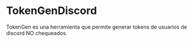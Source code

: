 # TokenGenDiscord
TokenGen es una herramienta que permite generar tokens de usuarios de discord NO chequeados.
